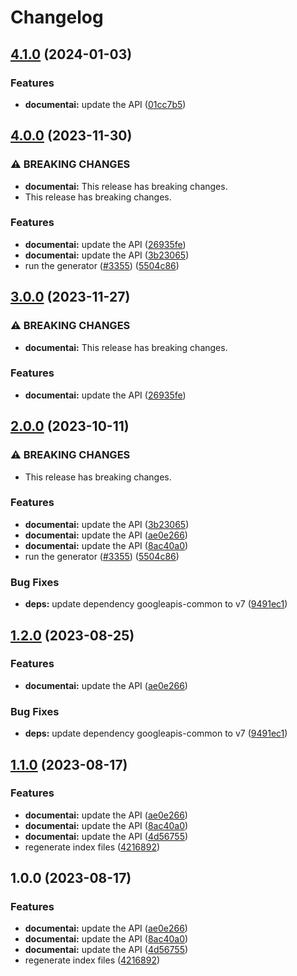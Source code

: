 # Changelog

## [4.1.0](https://github.com/googleapis/google-api-nodejs-client/compare/documentai-v4.0.0...documentai-v4.1.0) (2024-01-03)


### Features

* **documentai:** update the API ([01cc7b5](https://github.com/googleapis/google-api-nodejs-client/commit/01cc7b599452a3ba52629add7fad7a6a6591ccd9))

## [4.0.0](https://github.com/googleapis/google-api-nodejs-client/compare/documentai-v3.0.0...documentai-v4.0.0) (2023-11-30)


### ⚠ BREAKING CHANGES

* **documentai:** This release has breaking changes.
* This release has breaking changes.

### Features

* **documentai:** update the API ([26935fe](https://github.com/googleapis/google-api-nodejs-client/commit/26935fee4a69ca73a42aa3a4ebb12c79fdc97455))
* **documentai:** update the API ([3b23065](https://github.com/googleapis/google-api-nodejs-client/commit/3b230652ca9dab2bdad1b88f9dc759e30b91aa32))
* run the generator ([#3355](https://github.com/googleapis/google-api-nodejs-client/issues/3355)) ([5504c86](https://github.com/googleapis/google-api-nodejs-client/commit/5504c86fd61740886047320e2ed70f02a164acd7))

## [3.0.0](https://github.com/googleapis/google-api-nodejs-client/compare/documentai-v2.0.0...documentai-v3.0.0) (2023-11-27)


### ⚠ BREAKING CHANGES

* **documentai:** This release has breaking changes.

### Features

* **documentai:** update the API ([26935fe](https://github.com/googleapis/google-api-nodejs-client/commit/26935fee4a69ca73a42aa3a4ebb12c79fdc97455))

## [2.0.0](https://github.com/googleapis/google-api-nodejs-client/compare/documentai-v1.2.0...documentai-v2.0.0) (2023-10-11)


### ⚠ BREAKING CHANGES

* This release has breaking changes.

### Features

* **documentai:** update the API ([3b23065](https://github.com/googleapis/google-api-nodejs-client/commit/3b230652ca9dab2bdad1b88f9dc759e30b91aa32))
* **documentai:** update the API ([ae0e266](https://github.com/googleapis/google-api-nodejs-client/commit/ae0e2664ae46c364a61b044c8fb473006ba788ad))
* **documentai:** update the API ([8ac40a0](https://github.com/googleapis/google-api-nodejs-client/commit/8ac40a004e110e1118ab6a7eaa28fbf10ca53a7b))
* run the generator ([#3355](https://github.com/googleapis/google-api-nodejs-client/issues/3355)) ([5504c86](https://github.com/googleapis/google-api-nodejs-client/commit/5504c86fd61740886047320e2ed70f02a164acd7))


### Bug Fixes

* **deps:** update dependency googleapis-common to v7 ([9491ec1](https://github.com/googleapis/google-api-nodejs-client/commit/9491ec1cdc3c413e7d73edcfcd59cf5c28a7c855))

## [1.2.0](https://github.com/googleapis/google-api-nodejs-client/compare/documentai-v1.1.0...documentai-v1.2.0) (2023-08-25)


### Features

* **documentai:** update the API ([ae0e266](https://github.com/googleapis/google-api-nodejs-client/commit/ae0e2664ae46c364a61b044c8fb473006ba788ad))


### Bug Fixes

* **deps:** update dependency googleapis-common to v7 ([9491ec1](https://github.com/googleapis/google-api-nodejs-client/commit/9491ec1cdc3c413e7d73edcfcd59cf5c28a7c855))

## [1.1.0](https://github.com/googleapis/google-api-nodejs-client/compare/documentai-v1.0.0...documentai-v1.1.0) (2023-08-17)


### Features

* **documentai:** update the API ([ae0e266](https://github.com/googleapis/google-api-nodejs-client/commit/ae0e2664ae46c364a61b044c8fb473006ba788ad))
* **documentai:** update the API ([8ac40a0](https://github.com/googleapis/google-api-nodejs-client/commit/8ac40a004e110e1118ab6a7eaa28fbf10ca53a7b))
* **documentai:** update the API ([4d56755](https://github.com/googleapis/google-api-nodejs-client/commit/4d56755a3f1ec24880836ae5c7ddd68af2831070))
* regenerate index files ([4216892](https://github.com/googleapis/google-api-nodejs-client/commit/42168925208e087c952d1fc8267847731d05ae9f))

## 1.0.0 (2023-08-17)


### Features

* **documentai:** update the API ([ae0e266](https://github.com/googleapis/google-api-nodejs-client/commit/ae0e2664ae46c364a61b044c8fb473006ba788ad))
* **documentai:** update the API ([8ac40a0](https://github.com/googleapis/google-api-nodejs-client/commit/8ac40a004e110e1118ab6a7eaa28fbf10ca53a7b))
* **documentai:** update the API ([4d56755](https://github.com/googleapis/google-api-nodejs-client/commit/4d56755a3f1ec24880836ae5c7ddd68af2831070))
* regenerate index files ([4216892](https://github.com/googleapis/google-api-nodejs-client/commit/42168925208e087c952d1fc8267847731d05ae9f))
